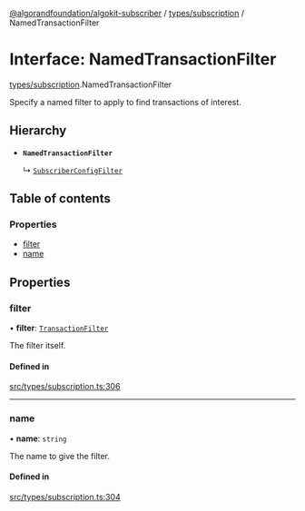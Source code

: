 [@algorandfoundation/algokit-subscriber](../README.md) / [types/subscription](../modules/types_subscription.md) / NamedTransactionFilter

# Interface: NamedTransactionFilter

[types/subscription](../modules/types_subscription.md).NamedTransactionFilter

Specify a named filter to apply to find transactions of interest.

## Hierarchy

- **`NamedTransactionFilter`**

  ↳ [`SubscriberConfigFilter`](types_subscription.SubscriberConfigFilter.md)

## Table of contents

### Properties

- [filter](types_subscription.NamedTransactionFilter.md#filter)
- [name](types_subscription.NamedTransactionFilter.md#name)

## Properties

### filter

• **filter**: [`TransactionFilter`](types_subscription.TransactionFilter.md)

The filter itself.

#### Defined in

[src/types/subscription.ts:306](https://github.com/algorandfoundation/algokit-subscriber-ts/blob/main/src/types/subscription.ts#L306)

___

### name

• **name**: `string`

The name to give the filter.

#### Defined in

[src/types/subscription.ts:304](https://github.com/algorandfoundation/algokit-subscriber-ts/blob/main/src/types/subscription.ts#L304)
